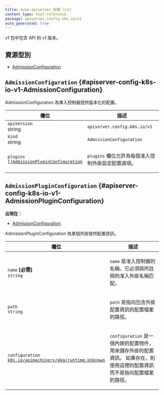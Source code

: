 ```yaml
---
title: kube-apiserver 配置 (v1)
content_type: tool-reference
package: apiserver.config.k8s.io/v1
auto_generated: true
---
```

<!--
title: kube-apiserver Configuration (v1)
content_type: tool-reference
package: apiserver.config.k8s.io/v1
auto_generated: true
-->

<!--
<p>Package v1 is the v1 version of the API.</p>
-->

<p>v1 包中包含 API 的 v1 版本。</p>

<!--
## Resource Types
-->
## 資源型別

- [AdmissionConfiguration](#apiserver-config-k8s-io-v1-AdmissionConfiguration)

## `AdmissionConfiguration`     {#apiserver-config-k8s-io-v1-AdmissionConfiguration}

<!--
<p>AdmissionConfiguration provides versioned configuration for admission controllers.</p>
-->
<p>AdmissionConfiguration 為準入控制器提供版本化的配置。</p>

<table class="table">
<thead><tr><th width="30%"><!--Field-->欄位</th><th><!--Description-->描述</th></tr></thead>
<tbody>

<tr><td><code>apiVersion</code><br/>string</td><td><code>apiserver.config.k8s.io/v1</code></td></tr>
<tr><td><code>kind</code><br/>string</td><td><code>AdmissionConfiguration</code></td></tr>

<tr><td><code>plugins</code><br/>
<a href="#apiserver-config-k8s-io-v1-AdmissionPluginConfiguration"><code>[]AdmissionPluginConfiguration</code></a>
</td>
<td>
  <!--
   <p>Plugins allows specifying a configuration per admission control plugin.</p>
   -->
  <p><code>plugins</code> 欄位允許為每個准入控制外掛設定配置選項。</p>
</td>
</tr>

</tbody>
</table>

## `AdmissionPluginConfiguration`     {#apiserver-config-k8s-io-v1-AdmissionPluginConfiguration}

<!--
**Appears in:**
-->
**出現在：**

- [AdmissionConfiguration](#apiserver-config-k8s-io-v1-AdmissionConfiguration)

<!--
<p>AdmissionPluginConfiguration provides the configuration for a single plug-in.</p>
-->
<p>AdmissionPluginConfiguration 為某個外掛提供配置資訊。</p>

<table class="table">
<thead><tr><th width="30%"><!-- Field-->欄位</th><th><!--Description-->描述</th></tr></thead>
<tbody>

<tr><td><code>name</code> <B>[必需]</B><br/>
<code>string</code>
</td>
<td>
  <!--
   <p>Name is the name of the admission controller.
It must match the registered admission plugin name.</p>
  -->
  <p><code>name</code> 是准入控制器的名稱。它必須與所註冊的准入外掛名稱匹配。</p>
</td>
</tr>

<tr><td><code>path</code><br/>
<code>string</code>
</td>
<td>
  <!--
  <p>Path is the path to a configuration file that contains the plugin's
configuration</p>
  -->
  <p><code>path</code> 是指向包含外掛配置資訊的配置檔案的路徑。</p>
</td>
</tr>

<tr><td><code>configuration</code><br/>
<a href="https://pkg.go.dev/k8s.io/apimachinery/pkg/runtime#Unknown"><code>k8s.io/apimachinery/pkg/runtime.Unknown</code></a>
</td>
<td>
  <!--
   <p>Configuration is an embedded configuration object to be used as the plugin's
configuration. If present, it will be used instead of the path to the configuration file.</p>
  -->
  <p><code>configuration</code> 是一個內嵌的配置物件，用來儲存外掛的配置資訊。
  如果存在，則使用這裡的配置資訊而不是指向配置檔案的路徑。</p>
</td>
</tr>

</tbody>
</table>

